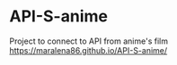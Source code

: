 # API-S-anime

Project to connect to API from anime's film 
https://maralena86.github.io/API-S-anime/
